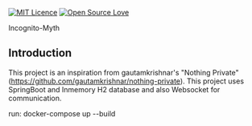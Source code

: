 [![MIT Licence](https://badges.frapsoft.com/os/mit/mit.png?v=103)](https://opensource.org/licenses/mit-license.php)
[![Open Source Love](https://badges.frapsoft.com/os/v2/open-source.png?v=103)](https://github.com/ellerbrock/open-source-badges/)

Incognito-Myth

Introduction
----------------
 
This project is an inspiration from gautamkrishnar's "Nothing Private" (https://github.com/gautamkrishnar/nothing-private). This project uses SpringBoot and Inmemory H2 database and also Websocket for communication.

run: docker-compose up --build